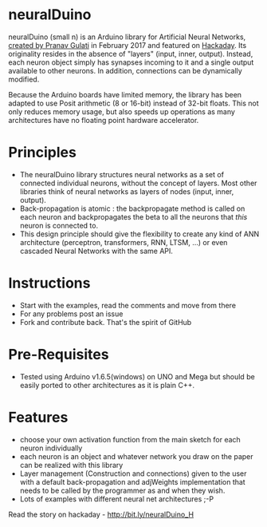 # neuralDuino
neuralDuino (small n) is an Arduino library for Artificial Neural Networks, [created by Pranav Gulati](https://github.com/Pranavgulati/neuralDuino) in February 2017 and featured on [Hackaday](http://bit.ly/neuralDuino_H). Its originality resides in the absence of "layers" (input, inner, output). Instead, each neuron object simply has synapses incoming to it and a single output available to other neurons. In addition, connections can be dynamically modified.

Because the Arduino boards have limited memory, the library has been adapted to use Posit arithmetic (8 or 16-bit) instead of 32-bit floats. This not only reduces memory usage, but also speeds up operations as many architectures have no floating point hardware accelerator.

# Principles
- The neuralDuino library structures neural networks as a set of connected individual neurons, without the concept of layers. Most other libraries think of neural networks as layers of nodes (input, inner, output).
- Back-propagation is atomic : the backpropagate method is called on each neuron and backpropagates the beta to all the neurons that *this* neuron is connected to.
- This design principle should give the flexibility to create any kind of ANN architecture (perceptron, transformers, RNN, LTSM, ...) or even cascaded Neural Networks with the same API.

# Instructions
- Start with the examples, read the comments and move from there
- For any problems post an issue
- Fork and contribute back. That's the spirit of GitHub

# Pre-Requisites
- Tested using Arduino v1.6.5(windows) on UNO and Mega but should be easily ported to other architectures as it is plain C++.

# Features
- choose your own activation function from the main sketch for each neuron individually
- each neuron is an object and whatever network you draw on the paper can be realized with this library
- Layer management (Construction and connections) given to the user with a default back-propagation and adjWeights implementation that needs to be called by the programmer as and when they wish.
- Lots of examples with different neural net architectures ;-P

Read the story on hackaday - http://bit.ly/neuralDuino_H
